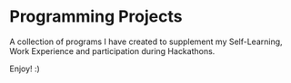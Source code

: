 # Programming Projects
A collection of programs I have created to supplement my Self-Learning, Work Experience and participation during Hackathons.

Enjoy! :)
